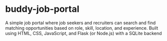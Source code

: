 # buddy-job-portal
A simple job portal where job seekers and recruiters can search and find matching opportunities based on role, skill, location, and experience. Built using HTML, CSS, JavaScript, and Flask (or Node.js) with a SQLite backend
